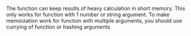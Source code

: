 The function can keep results of heavy calculation in short memory. This only works for function with 1 number or string argument. To make memoization work for function with multiple arguments, you should use currying of function or hashing arguments
